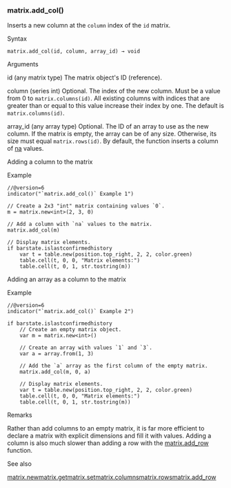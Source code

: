 ### matrix.add\_col()

Inserts a new column at the `column` index of the `id` matrix.

Syntax

```
matrix.add_col(id, column, array_id) → void
```

Arguments

id (any matrix type) The matrix object's ID (reference).

column (series int) Optional. The index of the new column. Must be a value from 0 to `matrix.columns(id)`. All existing columns with indices that are greater than or equal to this value increase their index by one. The default is `matrix.columns(id)`.

array\_id (any array type) Optional. The ID of an array to use as the new column. If the matrix is empty, the array can be of any size. Otherwise, its size must equal `matrix.rows(id)`. By default, the function inserts a column of [na](#var_na) values.

Adding a column to the matrix

Example

```
//@version=6  
indicator("`matrix.add_col()` Example 1")  
  
// Create a 2x3 "int" matrix containing values `0`.  
m = matrix.new<int>(2, 3, 0)  
  
// Add a column with `na` values to the matrix.  
matrix.add_col(m)  
  
// Display matrix elements.  
if barstate.islastconfirmedhistory  
    var t = table.new(position.top_right, 2, 2, color.green)  
    table.cell(t, 0, 0, "Matrix elements:")  
    table.cell(t, 0, 1, str.tostring(m))
```

Adding an array as a column to the matrix

Example

```
//@version=6  
indicator("`matrix.add_col()` Example 2")  
  
if barstate.islastconfirmedhistory  
    // Create an empty matrix object.  
    var m = matrix.new<int>()  
  
    // Create an array with values `1` and `3`.  
    var a = array.from(1, 3)  
  
    // Add the `a` array as the first column of the empty matrix.  
    matrix.add_col(m, 0, a)  
  
    // Display matrix elements.  
    var t = table.new(position.top_right, 2, 2, color.green)  
    table.cell(t, 0, 0, "Matrix elements:")  
    table.cell(t, 0, 1, str.tostring(m))
```

Remarks

Rather than add columns to an empty matrix, it is far more efficient to declare a matrix with explicit dimensions and fill it with values. Adding a column is also much slower than adding a row with the [matrix.add\_row](#fun_matrix.add_row) function.

See also

[matrix.new<type>](#fun_matrix.new<type>)[matrix.get](#fun_matrix.get)[matrix.set](#fun_matrix.set)[matrix.columns](#fun_matrix.columns)[matrix.rows](#fun_matrix.rows)[matrix.add\_row](#fun_matrix.add_row)
